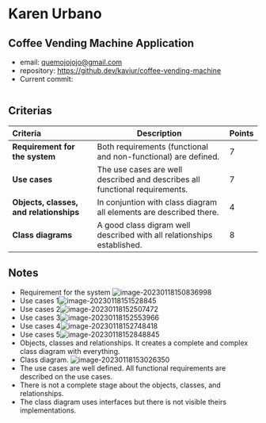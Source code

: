 # Karen Urbano

## Coffee Vending Machine Application

* email: quemojojojo@gmail.com
* repository: https://github.dev/kaviur/coffee-vending-machine
* Current commit:
```shell
```

## Criterias
| Criteria                                | Description                                                  | Points |
| :-------------------------------------- | ------------------------------------------------------------ | ------ |
| **Requirement for the system**          | Both requirements (functional and non-functional) are defined. | 7      |
| **Use cases**                           | The use cases are well described and describes all functional requirements. | 7      |
| **Objects, classes, and relationships** | In conjuntion with class diagram all elements are described there. | 4      |
| **Class diagrams**                      | A good class digram well described with all relationships established. | 8      |

## Notes

* Requirement for the system ![image-20230118150836998](/home/juancardona/.var/app/io.typora.Typora/config/Typora/typora-user-images/image-20230118150836998.png)
* Use cases 1![image-20230118151528845](/home/juancardona/Workbench/professional-java-se-development-2022-2023/images/image-20230118151528845.png)
* Use cases 2![image-20230118152507472](/home/juancardona/Workbench/professional-java-se-development-2022-2023/images/image-20230118152507472.png)
* Use cases 3![image-20230118152553966](/home/juancardona/Workbench/professional-java-se-development-2022-2023/images/image-20230118152553966.png)
* Use cases 4![image-20230118152748418](/home/juancardona/Workbench/professional-java-se-development-2022-2023/images/image-20230118152748418.png)
* Use cases 5![image-20230118152848845](/home/juancardona/Workbench/professional-java-se-development-2022-2023/images/image-20230118152848845.png)
* Objects, classes and relationships. It creates a complete and complex class diagram with everything.
* Class diagram. ![image-20230118153026350](/home/juancardona/Workbench/professional-java-se-development-2022-2023/images/image-20230118153026350.png)
* The use cases are well defined. All functional requirements are described on the use cases.
* There is not a complete stage about the objects, classes, and relationships.
* The class diagram uses interfaces but there is not visible theirs implementations.
